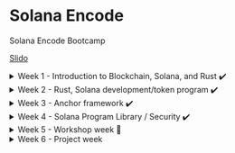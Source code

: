 # Solana Encode

Solana Encode Bootcamp

[Slido](https://app.sli.do/event/9UskLRMBi3gdzDyd9reDeS/live/polls)

<details>
<summary>Week 1 - Introduction to Blockchain, Solana, and Rust ✔️</summary>
 
 > ### [Introduction to Blockchain, Rust, and Solana](https://youtu.be/sC_WzRACoPo)
 >
 > > #### [June 3, 2024](./class1/README.md)
 >
 > ### [Solana Theory / Rust](https://youtu.be/gDzjyPgtFEk)
 >
 > > #### [June 4, 2024](./class2/README.md)
 >
 > ### [Rust/Solana development](https://youtu.be/ewfmlyA0E14)
 >
 > > #### [June 5, 2024](./class3/README.md)
 >
 > ### [Solana development cont.](https://youtu.be/OUgaMFNKrT0)
 >
 > > #### [June 6, 2024](./class4/README.md)
 </details>

<details>
<summary>Week 2 - Rust, Solana development/token program ✔️</summary>

> ### [Solana accounts and development](https://youtu.be/KVESF-zzPyk)
>
> > #### [June 10, 2024](./class5/README.md)
>
> ### [Rust / DeFi](https://youtu.be/PK7ct9svlCc)
>
> > #### [June 11, 2024](./class6/README.md)
>
> ### [Solana dev cont.](https://youtu.be/MLHXzdlqKyQ)
>
> > #### [June 12, 2024](./class7/README.md)
>
> ### [PDAs in practise](https://youtu.be/D7KeffUKjAo)
>
> > #### [June 13, 2024](./class8/README.md)

</details>
 
<details>
<summary>Week 3 - Anchor framework ✔️</summary>

> ### [Anchor](https://youtu.be/6CsbNsHA5bw)
>
> > #### [June 17, 2024](./class9/README.md)
>
> ### [Web3 introduction](https://youtu.be/D7eQOFxDQKY)
>
> > #### [June 18, 2024](./class10/README.md)
>
> ### [SPL - Solana Pay](https://youtu.be/5ij-p1_vpew)
>
> > #### [June 19, 2024](./class11/README.md)
>
> ### [SPL - Solana Pay](https://youtu.be/5ij-p1_vpew)
>
> > #### [June 20, 2024](./class12/README.md)

</details>

<details>
<summary>Week 4 - Solana Program Library / Security ✔️</summary>

> ### [DeFi Continued / Security](https://youtu.be/I9EgOiTR5Pg)
>
> > #### [June 24, 2024](./class13/README.md)
>
> ### [Versioned Transactions / Solidity](https://youtu.be/29pW1Ko05bY)
>
> > #### [June 25, 2024](./class14/README.md)
>
> ### [Compressed NFTs / Other topics](https://youtu.be/ouOR6YTq5ug)
>
> > #### [June 26, 2024](./class15/README.md)
>
> ### [Extra topics / Review](https://youtu.be/v4r0nFSE2EE)
>
> > #### [June 27, 2024](./class15/README.md)

</details>

<details>
<summary>Week 5 - Workshop week 🏁</summary>

</details>

<details>
<summary>Week 6 - Project week</summary>

</details>
